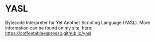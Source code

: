 # YASL
Bytecode Interpreter for Yet Another Scripting Language (YASL). More information can be found on my site, here: https://coffeetableespresso.github.io/yasl.
